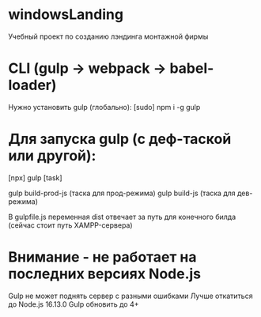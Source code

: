 # windowsLanding
Учебный проект по созданию лэндинга монтажной фирмы

# CLI (gulp -> webpack -> babel-loader)
Нужно установить gulp (глобально):
[sudo] npm i -g gulp

# Для запуска gulp (с деф-таской или другой):
[npx] gulp [task]

gulp build-prod-js (таска для прод-режима)
gulp build-js (таска для дев-режима)

В gulpfile.js переменная dist отвечает за путь для конечного билда (сейчас стоит путь XAMPP-сервера)


# Внимание - не работает на последних версиях Node.js
Gulp не может поднять сервер с разными ошибками
Лучше откатиться до Node.js 16.13.0
Gulp обновить до 4+
